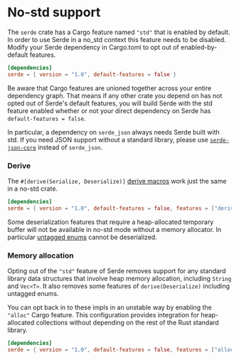 # No-std support

The `serde` crate has a Cargo feature named `"std"` that is enabled by default.
In order to use Serde in a no\_std context this feature needs to be disabled.
Modify your Serde dependency in Cargo.toml to opt out of enabled-by-default
features.

```toml
[dependencies]
serde = { version = "1.0", default-features = false }
```

Be aware that Cargo features are unioned together across your entire dependency
graph. That means if any other crate you depend on has not opted out of Serde's
default features, you will build Serde with the std feature enabled whether or
not your direct dependency on Serde has `default-features = false`.

In particular, a dependency on `serde_json` always needs Serde built with std.
If you need JSON support without a standard library, please use
[`serde-json-core`] instead of `serde_json`.

[`serde-json-core`]: https://crates.io/crates/serde-json-core

### Derive

The `#[derive(Serialize, Deserialize)]` [derive macros] work just the same in a
no-std crate.

```toml
[dependencies]
serde = { version = "1.0", default-features = false, features = ["derive"] }
```

Some deserialization features that require a heap-allocated temporary buffer
will not be available in no-std mode without a memory allocator. In particular
[untagged enums] cannot be deserialized.

[derive macros]: derive.md
[untagged enums]: examples\enum-representations.md

### Memory allocation

Opting out of the `"std"` feature of Serde removes support for any standard
library data structures that involve heap memory allocation, including `String`
and `Vec<T>`. It also removes some features of `derive(Deserialize)` including
untagged enums.

You can opt back in to these impls in an unstable way by enabling the `"alloc"`
Cargo feature. This configuration provides integration for heap-allocated
collections without depending on the rest of the Rust standard library.

```toml
[dependencies]
serde = { version = "1.0", default-features = false, features = ["alloc"] }
```

